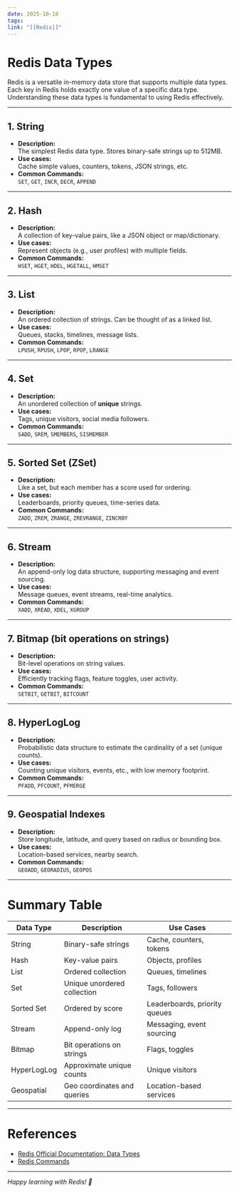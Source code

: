 ```yaml
---
date: 2025-10-18
tags:
link: "[[Redis]]"
---
```

# Redis Data Types

Redis is a versatile in-memory data store that supports multiple data types. Each key in Redis holds exactly one value of a specific data type. Understanding these data types is fundamental to using Redis effectively.

---
## 1. String

- **Description:**  
  The simplest Redis data type. Stores binary-safe strings up to 512MB.
- **Use cases:**  
  Cache simple values, counters, tokens, JSON strings, etc.
- **Common Commands:**  
  `SET`, `GET`, `INCR`, `DECR`, `APPEND`

---
## 2. Hash

- **Description:**  
  A collection of key-value pairs, like a JSON object or map/dictionary.
- **Use cases:**  
  Represent objects (e.g., user profiles) with multiple fields.
- **Common Commands:**  
  `HSET`, `HGET`, `HDEL`, `HGETALL`, `HMSET`

---
## 3. List

- **Description:**  
  An ordered collection of strings. Can be thought of as a linked list.
- **Use cases:**  
  Queues, stacks, timelines, message lists.
- **Common Commands:**  
  `LPUSH`, `RPUSH`, `LPOP`, `RPOP`, `LRANGE`

---
## 4. Set

- **Description:**  
  An unordered collection of **unique** strings.
- **Use cases:**  
  Tags, unique visitors, social media followers.
- **Common Commands:**  
  `SADD`, `SREM`, `SMEMBERS`, `SISMEMBER`

---
## 5. Sorted Set (ZSet)

- **Description:**  
  Like a set, but each member has a score used for ordering.
- **Use cases:**  
  Leaderboards, priority queues, time-series data.
- **Common Commands:**  
  `ZADD`, `ZREM`, `ZRANGE`, `ZREVRANGE`, `ZINCRBY`

---
## 6. Stream

- **Description:**  
  An append-only log data structure, supporting messaging and event sourcing.
- **Use cases:**  
  Message queues, event streams, real-time analytics.
- **Common Commands:**  
  `XADD`, `XREAD`, `XDEL`, `XGROUP`

---
## 7. Bitmap (bit operations on strings)

- **Description:**  
  Bit-level operations on string values.
- **Use cases:**  
  Efficiently tracking flags, feature toggles, user activity.
- **Common Commands:**  
  `SETBIT`, `GETBIT`, `BITCOUNT`

---
## 8. HyperLogLog

- **Description:**  
  Probabilistic data structure to estimate the cardinality of a set (unique counts).
- **Use cases:**  
  Counting unique visitors, events, etc., with low memory footprint.
- **Common Commands:**  
  `PFADD`, `PFCOUNT`, `PFMERGE`

---
## 9. Geospatial Indexes

- **Description:**  
  Store longitude, latitude, and query based on radius or bounding box.
- **Use cases:**  
  Location-based services, nearby search.
- **Common Commands:**  
  `GEOADD`, `GEORADIUS`, `GEOPOS`

---

# Summary Table

| Data Type     | Description                       | Use Cases                       |
|---------------|---------------------------------|--------------------------------|
| String        | Binary-safe strings              | Cache, counters, tokens        |
| Hash          | Key-value pairs                 | Objects, profiles              |
| List          | Ordered collection              | Queues, timelines             |
| Set           | Unique unordered collection     | Tags, followers               |
| Sorted Set    | Ordered by score                | Leaderboards, priority queues |
| Stream        | Append-only log                 | Messaging, event sourcing     |
| Bitmap        | Bit operations on strings       | Flags, toggles                |
| HyperLogLog   | Approximate unique counts       | Unique visitors               |
| Geospatial    | Geo coordinates and queries     | Location-based services       |

---

# References

- [Redis Official Documentation: Data Types](https://redis.io/docs/data-types/)
- [Redis Commands](https://redis.io/commands/)

---

*Happy learning with Redis! 🚀*

